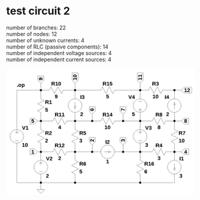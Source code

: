 # test circuit 2

number of branches: 22  
number of nodes: 12  
number of unknown currents: 4  
number of RLC (passive components): 14  
number of independent voltage sources: 4  
number of independent current sources: 4  

<img src="test_2.png" width="700"> 
